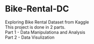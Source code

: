 # Bike-Rental-DC
Exploring Bike Rental Dataset from Kaggle </br>
This project is done in 2 parts.</br>
Part 1 - Data Manipulationa and Analysis</br>
Part 2 - Data Visulization </br>
